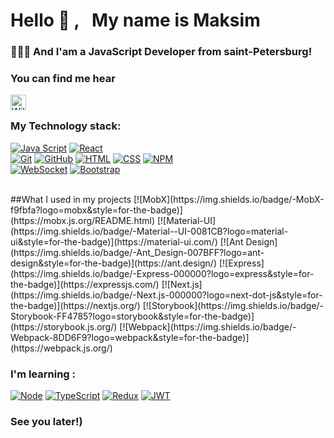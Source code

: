 # Hello 👋 , &nbsp; My name is Maksim

### 👨🏼‍💻 And I'am a JavaScript Developer from saint-Petersburg!



### You can find me hear

<a href="https://t.me/jkdlon" target="_blank">
  <img align="left" alt="Wilbeamx | Telegram" width="25px" src="https://upload.wikimedia.org/wikipedia/commons/thumb/5/5c/Telegram_Messenger.png/768px-Telegram_Messenger.png" />
</a>




<br />

###  My Technology stack:

[![Java Script](https://shields.io/badge/-Java_Script-F7DF1E?logo=javascript&style=for-the-badge&logoColor=222)](https://learn.javascript.ru/) 
[![React](https://shields.io/badge/-React-f9fbfa?logo=react&style=for-the-badge)](https://reactjs.org/)
<br />
[![Git](https://shields.io/badge/-Git-f0efe7?logo=git&style=for-the-badge)](https://git-scm.com/)
[![GitHub](https://shields.io/badge/-GitHub-333?logo=GitHub&style=for-the-badge)](https://github.com/)
[![HTML](https://shields.io/badge/-HTML5-E34F26?logo=html5&style=for-the-badge&logoColor=fff)](https://html5book.ru/html-html5/)
[![CSS](https://shields.io/badge/-CSS3-1572B6?logo=css3&style=for-the-badge&logoColor=fff)](https://html5book.ru/osnovy-css/)
[![NPM](https://shields.io/badge/-NPM-FF0000?logo=NPM&style=for-the-badge&logoColor=fff)](https://www.npmjs.com/)
<br />
[![WebSocket](https://img.shields.io/badge/-WebSocket-f9fbfa?logo=websocket&style=for-the-badge)](https://developer.mozilla.org/ru/docs/Web/API/WebSocket)
[![Bootstrap](https://img.shields.io/badge/-Bootstrap-f9fbfa?logo=bootstrap&style=for-the-badge)](https://getbootstrap.com/)

 <br />
##What I used in my projects
[![MobX](https://img.shields.io/badge/-MobX-f9fbfa?logo=mobx&style=for-the-badge)](https://mobx.js.org/README.html)
[![Material-UI](https://img.shields.io/badge/-Material--UI-0081CB?logo=material-ui&style=for-the-badge)](https://material-ui.com/)
[![Ant Design](https://img.shields.io/badge/-Ant_Design-007BFF?logo=ant-design&style=for-the-badge)](https://ant.design/)
[![Express](https://img.shields.io/badge/-Express-000000?logo=express&style=for-the-badge)](https://expressjs.com/)
[![Next.js](https://img.shields.io/badge/-Next.js-000000?logo=next-dot-js&style=for-the-badge)](https://nextjs.org/)
[![Storybook](https://img.shields.io/badge/-Storybook-FF4785?logo=storybook&style=for-the-badge)](https://storybook.js.org/)
[![Webpack](https://img.shields.io/badge/-Webpack-8DD6F9?logo=webpack&style=for-the-badge)](https://webpack.js.org/)


### I'm learning :
[![Node](https://shields.io/badge/-Node-333?logo=node.js&style=for-the-badge)](https://nodejs.org/en/)
[![TypeScript](https://img.shields.io/badge/-TypeScript-f9fbfa?logo=TypeScript&style=for-the-badge)](https://www.typescriptlang.org/)
[![Redux](https://shields.io/badge/-Redux-710B77?logo=redux&style=for-the-badge)](https://redux.js.org/)
[![JWT](https://shields.io/badge/-JWT-333?logo=JSONWebTokens&style=for-the-badge)](https://jwt.io/)

### See you later!)





